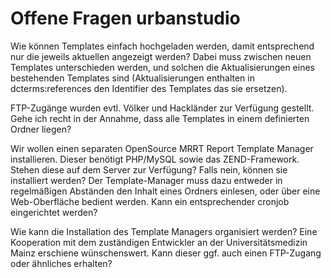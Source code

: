 # Offene Fragen urbanstudio


Wie können Templates einfach hochgeladen werden, damit entsprechend nur die jeweils aktuellen angezeigt werden? Dabei muss zwischen neuen Templates unterschieden werden, und solchen die Aktualisierungen eines bestehenden Templates sind (Aktualisierungen enthalten in dcterms:references den Identifier des Templates das sie ersetzen).

FTP-Zugänge wurden evtl. Völker und Hackländer zur Verfügung gestellt. Gehe ich recht in der Annahme, dass alle Templates in einem definierten Ordner liegen?

Wir wollen einen separaten OpenSource MRRT Report Template Manager installieren. Dieser benötigt PHP/MySQL sowie das ZEND-Framework. Stehen diese auf dem Server zur Verfügung? Falls nein, können sie installiert werden?
Der Template-Manager muss dazu entweder in regelmäßigen Abständen den Inhalt eines Ordners einlesen, oder über eine Web-Oberfläche bedient werden. Kann ein entsprechender cronjob eingerichtet werden?

Wie kann die Installation des Template Managers organisiert werden? Eine Kooperation mit dem zuständigen Entwickler an der Universitätsmedizin Mainz erschiene wünschenswert. Kann dieser ggf. auch einen FTP-Zugang oder ähnliches erhalten?

